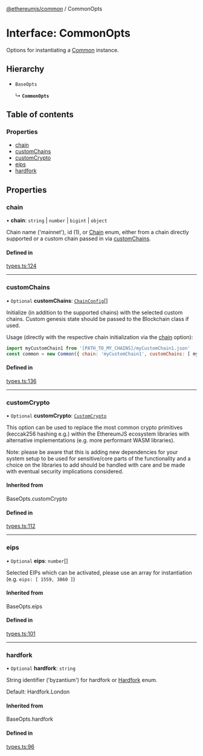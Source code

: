 [@ethereumjs/common](../README.md) / CommonOpts

# Interface: CommonOpts

Options for instantiating a [Common](../classes/Common.md) instance.

## Hierarchy

- `BaseOpts`

  ↳ **`CommonOpts`**

## Table of contents

### Properties

- [chain](CommonOpts.md#chain)
- [customChains](CommonOpts.md#customchains)
- [customCrypto](CommonOpts.md#customcrypto)
- [eips](CommonOpts.md#eips)
- [hardfork](CommonOpts.md#hardfork)

## Properties

### chain

• **chain**: `string` \| `number` \| `bigint` \| `object`

Chain name ('mainnet'), id (1), or [Chain](../enums/Chain.md) enum,
either from a chain directly supported or a custom chain
passed in via [customChains](CommonOpts.md#customchains).

#### Defined in

[types.ts:124](https://github.com/ethereumjs/ethereumjs-monorepo/blob/master/packages/common/src/types.ts#L124)

___

### customChains

• `Optional` **customChains**: [`ChainConfig`](ChainConfig.md)[]

Initialize (in addition to the supported chains) with the selected
custom chains. Custom genesis state should be passed to the Blockchain class if used.

Usage (directly with the respective chain initialization via the [chain](CommonOpts.md#chain) option):

```javascript
import myCustomChain1 from '[PATH_TO_MY_CHAINS]/myCustomChain1.json'
const common = new Common({ chain: 'myCustomChain1', customChains: [ myCustomChain1 ]})
```

#### Defined in

[types.ts:136](https://github.com/ethereumjs/ethereumjs-monorepo/blob/master/packages/common/src/types.ts#L136)

___

### customCrypto

• `Optional` **customCrypto**: [`CustomCrypto`](CustomCrypto.md)

This option can be used to replace the most common crypto primitives
(keccak256 hashing e.g.) within the EthereumJS ecosystem libraries
with alternative implementations (e.g. more performant WASM libraries).

Note: please be aware that this is adding new dependencies for your
system setup to be used for sensitive/core parts of the functionality
and a choice on the libraries to add should be handled with care
and be made with eventual security implications considered.

#### Inherited from

BaseOpts.customCrypto

#### Defined in

[types.ts:112](https://github.com/ethereumjs/ethereumjs-monorepo/blob/master/packages/common/src/types.ts#L112)

___

### eips

• `Optional` **eips**: `number`[]

Selected EIPs which can be activated, please use an array for instantiation
(e.g. `eips: [ 1559, 3860 ]`)

#### Inherited from

BaseOpts.eips

#### Defined in

[types.ts:101](https://github.com/ethereumjs/ethereumjs-monorepo/blob/master/packages/common/src/types.ts#L101)

___

### hardfork

• `Optional` **hardfork**: `string`

String identifier ('byzantium') for hardfork or [Hardfork](../enums/Hardfork.md) enum.

Default: Hardfork.London

#### Inherited from

BaseOpts.hardfork

#### Defined in

[types.ts:96](https://github.com/ethereumjs/ethereumjs-monorepo/blob/master/packages/common/src/types.ts#L96)

